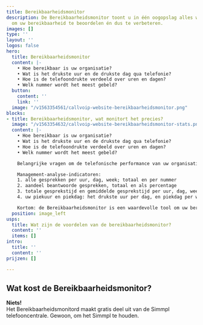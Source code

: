 ```yaml
---
title: Bereikbaarheidsmonitor
description: De Bereikbaarheidsmonitor toont u in één oogopslag alles wat u wilt weten
  om uw bereikbaarheid te beoordelen én dus te verbeteren.
images: []
type: ''
layout: ''
logos: false
hero:
  title: Bereikbaarheidsmonitor
  content: |-
    • Hoe bereikbaar is uw organisatie?
    • Wat is het drukste uur en de drukste dag qua telefonie?
    • Hoe is de telefoondrukte verdeeld over uren en dagen?
    • Welk nummer wordt het meest gebeld?
  button:
    content: ''
    link: ''
  image: "/v1563354561/callvoip-website-bereikbaarheidsmonitor.png"
blocks:
- title: Bereikbaarheidsmonitor, wat monitort het precies?
  image: "/v1563354632/callvoip-website-bereikbaarheidsmonitor-stats.png"
  content: |-
    • Hoe bereikbaar is uw organisatie?
    • Wat is het drukste uur en de drukste dag qua telefonie?
    • Hoe is de telefoondrukte verdeeld over uren en dagen?
    • Welk nummer wordt het meest gebeld?

    Belangrijke vragen om de telefonische performance van uw organisatie in kaart te brengen.

    Management-analyse-indicatoren:
    1. alle gesprekken per uur, dag, week; totaal en per nummer
    2. aandeel beantwoorde gesprekken, totaal en als percentage
    3. totale gesprekstijd en gemiddelde gesprekstijd per uur, dag, week
    4. uw piekuur en piekdag: het drukste uur per dag, en piekdag per week

    Kortom: de Bereikbaarheidsmonitor is een waardevolle tool om uw bereikbaarheid te beoordelen en te optimaliseren.
  position: image_left
usps:
  title: Wat zijn de voordelen van de bereikbaarheidsmonitor?
  content: ''
  items: []
intro:
  title: ''
  content: ''
prijzen: []

---
```

## Wat kost de Bereikbaarheidsmonitor?

**Niets!**  
Het Bereikbaarheidsmonitord maakt gratis deel uit van de Simmpl telefooncentrale. Gewoon, om het Simmpl te houden.
